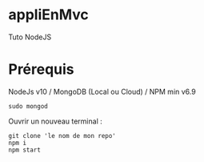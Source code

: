 # appliEnMvc

Tuto NodeJS

# Prérequis

NodeJs v10 / MongoDB (Local ou Cloud) / NPM min v6.9 
```
sudo mongod
```
Ouvrir un nouveau terminal :

```
git clone 'le nom de mon repo'
npm i
npm start
```

